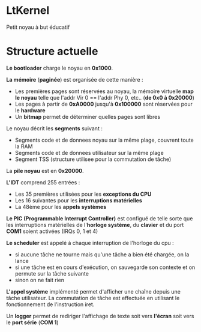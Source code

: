 # LtKernel
Petit noyau à but éducatif

# Structure actuelle

**Le bootloader** charge le noyau en **0x1000**.

**La mémoire** (**paginée**) est organisée de cette manière :
 - Les premières pages sont réservées au noyau, la mémoire virtuelle **map le noyau** telle que l'addr Vir 0 == l'addr Phy 0, etc.. (**de 0x0 à 0x20000**)
 - Les pages à partir de **0xA0000** jusqu'à **0x100000** sont réservées pour le **hardware**
 - Un **bitmap** permet de déterminer quelles pages sont libres 

Le noyau décrit les **segments** suivant :
 - Segments code et de donnees noyau sur la même plage, couvrent toute la RAM
 - Segments code et de donnees utilisateur sur la même plage
 - Segment TSS (structure utilisee pour la commutation de tâche)
 
La **pile noyau** est en **0x20000**.

**L'IDT** comprend 255 entrées :
 - Les 35 premières utilisées pour les **exceptions du CPU**
 - Les 16 suivantes pour les **interruptions matérielles**
 - La 48ème pour les **appels systèmes**
 
**Le PIC (Programmable Interrupt Controller)** est configué de telle sorte que les interruptions matérielles de l'**horloge système**, du **clavier** et du port **COM1** soient activées (IRQs 0, 1 et 4)

**Le scheduler** est appelé à chaque interruption de l'horloge du cpu :
 - si aucune tâche ne tourne mais qu'une tâche a bien été chargée, on la lance
 - si une tâche est en cours d'exécution, on sauvegarde son contexte et on permute sur la tâche suivante
 - sinon on ne fait rien

**L'appel système** implémenté permet d'afficher une chaîne depuis une tâche utilisateur. La commutation de tâche est effectuée en utilisant le fonctionnement de l'instruction iret.

Un **logger** permet de rediriger l'affichage de texte soit vers **l'écran** soit vers le **port série** (**COM 1**)
